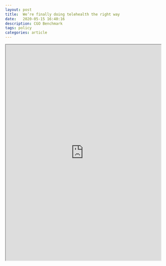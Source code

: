 ```yaml
---
layout: post
title:  We’re finally doing telehealth the right way
date:   2020-05-15 16:40:16
description: CGO Benchmark
tags: policy
categories: article
---
```


<iframe src="https://www.thecgo.org/benchmark/were-finally-doing-telehealth-the-right-way/" width="100%" height="700"></iframe>